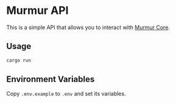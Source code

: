 # Murmur API

This is a simple API that allows you to interact with [Murmur Core](https://github.com/ideal-lab5/murmur).

## Usage

```bash
cargo run
```

## Environment Variables

Copy `.env.example` to `.env` and set its variables.
